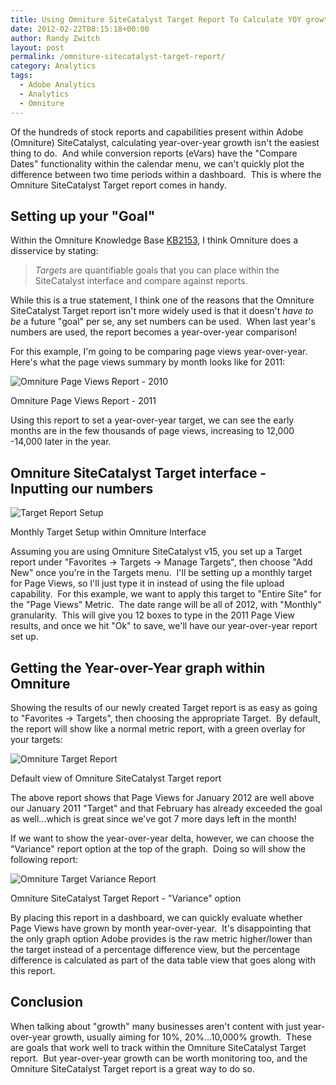 ```yaml
---
title: Using Omniture SiteCatalyst Target Report To Calculate YOY growth
date: 2012-02-22T08:15:18+00:00
author: Randy Zwitch
layout: post
permalink: /omniture-sitecatalyst-target-report/
category: Analytics
tags:
  - Adobe Analytics
  - Analytics
  - Omniture
---
```

Of the hundreds of stock reports and capabilities present within Adobe (Omniture) SiteCatalyst, calculating year-over-year growth isn't the easiest thing to do.  And while conversion reports (eVars) have the "Compare Dates" functionality within the calendar menu, we can't quickly plot the difference between two time periods within a dashboard.  This is where the Omniture SiteCatalyst Target report comes in handy.



## Setting up your "Goal"

Within the Omniture Knowledge Base <a href="https://omniture-help.custhelp.com/app/answers/detail/a_id/2153/kw/targets" target="_blank">KB2153</a>, I think Omniture does a disservice by stating:

> _Targets_ are quantifiable goals that you can place within the SiteCatalyst interface and compare against reports.

While this is a true statement, I think one of the reasons that the Omniture SiteCatalyst Target report isn't more widely used is that it doesn't _have to be_ a future "goal" per se, any set numbers can be used.  When last year's numbers are used, the report becomes a year-over-year comparison!

For this example, I'm going to be comparing page views year-over-year.  Here's what the page views summary by month looks like for 2011:

<div id="attachment_967" style="width: 849px" class="wp-caption aligncenter">
  <img class="size-full wp-image-967" title="omniture-page-views-report" src="http://i2.wp.com/randyzwitch.com/wp-content/uploads/2012/02/omniture-page-views-report.png?fit=839%2C287" alt="Omniture Page Views Report - 2010" srcset="http://i2.wp.com/randyzwitch.com/wp-content/uploads/2012/02/omniture-page-views-report.png?w=839 839w, http://i2.wp.com/randyzwitch.com/wp-content/uploads/2012/02/omniture-page-views-report.png?resize=150%2C51 150w, http://i2.wp.com/randyzwitch.com/wp-content/uploads/2012/02/omniture-page-views-report.png?resize=300%2C102 300w, http://i2.wp.com/randyzwitch.com/wp-content/uploads/2012/02/omniture-page-views-report.png?resize=500%2C171 500w" sizes="(max-width: 839px) 100vw, 839px" data-recalc-dims="1" />

  <p class="wp-caption-text">
    Omniture Page Views Report - 2011
  </p>
</div>

Using this report to set a year-over-year target, we can see the early months are in the few thousands of page views, increasing to 12,000 -14,000 later in the year.

## Omniture SiteCatalyst Target interface - Inputting our numbers

<div id="attachment_971" style="width: 354px" class="wp-caption alignright">
  <img class=" wp-image-971 " title="Screen Shot 2012-02-22 at 7.49.46 AM" src="http://i1.wp.com/randyzwitch.com/wp-content/uploads/2012/02/Screen-Shot-2012-02-22-at-7.49.46-AM.png?resize=344%2C285" alt="Target Report Setup" srcset="http://i1.wp.com/randyzwitch.com/wp-content/uploads/2012/02/Screen-Shot-2012-02-22-at-7.49.46-AM.png?w=573 573w, http://i1.wp.com/randyzwitch.com/wp-content/uploads/2012/02/Screen-Shot-2012-02-22-at-7.49.46-AM.png?resize=150%2C124 150w, http://i1.wp.com/randyzwitch.com/wp-content/uploads/2012/02/Screen-Shot-2012-02-22-at-7.49.46-AM.png?resize=300%2C248 300w, http://i1.wp.com/randyzwitch.com/wp-content/uploads/2012/02/Screen-Shot-2012-02-22-at-7.49.46-AM.png?resize=361%2C300 361w" sizes="(max-width: 344px) 100vw, 344px" data-recalc-dims="1" />

  <p class="wp-caption-text">
    Monthly Target Setup within Omniture Interface
  </p>
</div>

Assuming you are using Omniture SiteCatalyst v15, you set up a Target report under "Favorites -> Targets -> Manage Targets", then choose "Add New" once you're in the Targets menu.  I'll be setting up a monthly target for Page Views, so I'll just type it in instead of using the file upload capability.  For this example, we want to apply this target to "Entire Site" for the "Page Views" Metric.  The date range will be all of 2012, with "Monthly" granularity.  This will give you 12 boxes to type in the 2011 Page View results, and once we hit "Ok" to save, we'll have our year-over-year report set up.

## Getting the Year-over-Year graph within Omniture

Showing the results of our newly created Target report is as easy as going to "Favorites -> Targets", then choosing the appropriate Target.  By default, the report will show like a normal metric report, with a green overlay for your targets:

<div id="attachment_977" style="width: 849px" class="wp-caption aligncenter">
  <img class="size-full wp-image-977" title="Omniture-target-report-default" src="http://i0.wp.com/randyzwitch.com/wp-content/uploads/2012/02/Omniture-target-report-default.png?fit=839%2C287" alt="Omniture Target Report" srcset="http://i0.wp.com/randyzwitch.com/wp-content/uploads/2012/02/Omniture-target-report-default.png?w=839 839w, http://i0.wp.com/randyzwitch.com/wp-content/uploads/2012/02/Omniture-target-report-default.png?resize=150%2C51 150w, http://i0.wp.com/randyzwitch.com/wp-content/uploads/2012/02/Omniture-target-report-default.png?resize=300%2C102 300w, http://i0.wp.com/randyzwitch.com/wp-content/uploads/2012/02/Omniture-target-report-default.png?resize=500%2C171 500w" sizes="(max-width: 839px) 100vw, 839px" data-recalc-dims="1" />

  <p class="wp-caption-text">
    Default view of Omniture SiteCatalyst Target report
  </p>
</div>

The above report shows that Page Views for January 2012 are well above our January 2011 "Target" and that February has already exceeded the goal as well...which is great since we've got 7 more days left in the month!

If we want to show the year-over-year delta, however, we can choose the "Variance" report option at the top of the graph.  Doing so will show the following report:

<div id="attachment_978" style="width: 849px" class="wp-caption aligncenter">
  <img class="size-full wp-image-978" title="omniture-target-variance" src="http://i0.wp.com/randyzwitch.com/wp-content/uploads/2012/02/omniture-target-variance.png?fit=839%2C287" alt="Omniture Target Variance Report" srcset="http://i0.wp.com/randyzwitch.com/wp-content/uploads/2012/02/omniture-target-variance.png?w=839 839w, http://i0.wp.com/randyzwitch.com/wp-content/uploads/2012/02/omniture-target-variance.png?resize=150%2C51 150w, http://i0.wp.com/randyzwitch.com/wp-content/uploads/2012/02/omniture-target-variance.png?resize=300%2C102 300w, http://i0.wp.com/randyzwitch.com/wp-content/uploads/2012/02/omniture-target-variance.png?resize=500%2C171 500w" sizes="(max-width: 839px) 100vw, 839px" data-recalc-dims="1" />

  <p class="wp-caption-text">
    Omniture SiteCatalyst Target Report - "Variance" option
  </p>
</div>

By placing this report in a dashboard, we can quickly evaluate whether Page Views have grown by month year-over-year.  It's disappointing that the only graph option Adobe provides is the raw metric higher/lower than the target instead of a percentage difference view, but the percentage difference is calculated as part of the data table view that goes along with this report.





## Conclusion

When talking about "growth" many businesses aren't content with just year-over-year growth, usually aiming for 10%, 20%...10,000% growth.  These are goals that work well to track within the Omniture SiteCatalyst Target report.  But year-over-year growth can be worth monitoring too, and the Omniture SiteCatalyst Target report is a great way to do so.
